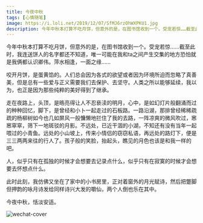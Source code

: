 ```yaml
---
title: 今夜中秋
tags: [心情随笔]
image: https://i.loli.net/2019/12/07/SfMJ6rzOhWXPKU1.jpg
description: 今年中秋本打算不吃月饼，但意外的是，在图书馆收到一个。受宠若惊……截至此时，我连送饼人的名字都还不知道，唯一可能在我和ta之间产生交集的地方恐怕就是我俩都认识卿伟。萍水相逢，一面之缘……
---
```


今年中秋本打算不吃月饼，但意外的是，在图书馆收到一个。受宠若惊……截至此时，我连送饼人的名字都还不知道，唯一可能在我和ta之间产生交集的地方恐怕就是我俩都认识卿伟。萍水相逢，一面之缘……

咬开月饼，是蛋黄馅的。人们总会因为各式的欲望或者因为环境所迫而忽略了真善美，但是总有一些爱与正义需要我们去保护、去坚守。人类之所以能够延续，我以为，也正是因为那些纯粹的美好得到了继承。

走在夜路上，头顶，是晧亮得让人不忍亵渎的明月，心中，是如幻灯片般翻涌而过的种种回忆，脚下，是曾经和小卜一起走过的石板路。一路沿湖，那排曾经稀稀疏疏的杨柳树如今也几如屏风一般慵懒地拦住了我的去路，一阵凉爽的微风吹过，窸窸窣窣，筛下一地斑驳的月影。不远处，已近干涸的小湖，不知还有没有当年一起喂过的小青鱼。远处的小山坡上，传来小情侣的窃窃私语，再远处的路灯下，便是三三两两来往的行人了。孩子般的笑脸，抬起头，瞧见的月色也该是和我一样的吧。

人，似乎只有在孤独的时候才会想要去记录点什么，似乎只有在寂寞的时候才会想要去怀想点什么。

此时此刻，我仿佛又坐在了家中的小书房里，正对着窗外的月光赋诗，然后把蹩脚但押韵的咏月诗发给同样诗兴大发的嚼仙，两个人倒也乐在其中。

今夜中秋，恬淡安适。

![wechat-cover](https://i.loli.net/2019/12/07/SfMJ6rzOhWXPKU1.jpg)
